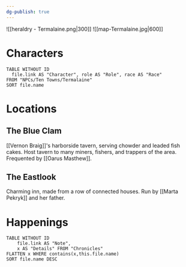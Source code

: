 ```yaml
---
dg-publish: true
---
```

![[heraldry - Termalaine.png|300]]
![[map-Termalaine.jpg|600]]
# Characters

```dataview 
TABLE WITHOUT ID
  file.link AS "Character", role AS "Role", race AS "Race"
FROM "NPCs/Ten Towns/Termalaine"
SORT file.name
```

# Locations
## The Blue Clam
[[Vernon Braig]]'s harborside tavern, serving chowder and leaded fish cakes. Host tavern to many miners, fishers, and trappers of the area. Frequented by [[Oarus Masthew]].

## The Eastlook
Charming inn, made from a row of connected houses. Run by [[Marta Pekryk]] and her father.
# Happenings
```dataview
TABLE WITHOUT ID
	file.link AS "Note", 
	x AS "Details" FROM "Chronicles"
FLATTEN x WHERE contains(x,this.file.name) 
SORT file.name DESC
```
